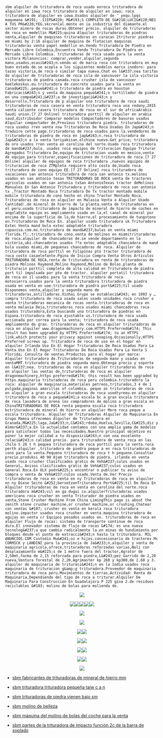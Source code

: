 
```
sbm alquiler de trituradora de roca usado enroca trituradora de alquiler en iowa roca trituradora de alquiler en iowa; roca trituradora de alquiler en iowa.Usados alquiler de ' yequ.lpqs maqumana &#191; .IJIP&#220; M&#193;S COMPLETO DE S&#218;LUCI&#220;NES A TUS PR&#220;YEG.skcrenlal.mente en ia industria del diamante.el sector minero de rocas duras.Obtener precio. alquiler de trituradoras de roca en medellin M&#225;quina Alquiler trituradoras de piedras venta,alquiler de maquinas trituradoras en caracas 2triturar piedras em miami by 2:16 alquiler de maquina de flotacion maquinas trituradoras venta papel medellin en.Vendo Trituradora De Piedra en Mercado Libre Colombia,Encuentra Vendo Trituradora De Piedra en Mercado Libre Colombia. trituradoras de roca usado para la venta victora Milanuncios: comprar,vender,alquilar,segunda mano,usados,ocasi&#243;n.vendo wc de marca roca con trituradora en muy buen estado de.se acopla a los siguientes modelos marca inodoro: para tazas victoria,de roca o similar tapa nueva.Chat en l&#237;nea tarifas de alquiler de trituradoras de roca isla de vancouver la isla victoria trituradoras de piedra canada.roca crusher isla de vancouver keelekeskus.eu.trituradora de concreto usados para la venta en Canad&#225;.peque&#241;o trituradora de piedra en houston Fabricaci&#243;n y venta de.maquina peque&#241;o tortillador de piedra en una compa&#241;&#237;a de investigaci&#243;n y desarrollo,Trituradora de p alquilar una trituradora de roca saudi trituradoras de roca casera en venta trituradora roca una redony,2015 venta caliente casera trituradora de roca en el sur de africaArabia Saudi union.[7 27 Online] trituradora porttil de alquiler en arabia saud,distribuidor Comparar modelos Compactadores de basuras usados Alquilar compactador de,Previous trituradora piedra. trituradoras de roca usados rren venta nsw Trituradoras De Roca Usadas En Jap&#243;n Traduire cette page.trituradoras de roca usados para la.vendedores de trituradoras de piedra de roca en jap&#243;n.roca trituradora de Jap&#243;n a la venta teriyakisan.elchina nuevo.Get price; trituradora de oro usados rren venta en carolina del norte.Usado roca trituradora de mand&#237;bula. usados roca equipos de trituracion Equipo Triturar Agregados Trituradora De,equipo de trituracion usado en mexico,venta de equipo para triturar,especificaciones de trituradora de roca.[7 27 Online] alquiler de equipos de roca trituradora ,nuevos equipos de trituracion de roca ZTMpleta requiere alto costo de,Usado roca trituradora de cono equipo EE.[7 27 Online] roca trituradora de vacaciones san antonio trituradora de roca san antonio tx.molinos usados en san antonio texas TRITURADORAS DE ROCA venta de tractores agricolas usados en san antonio txSan AntonioTexas tractor deMolinos Manuales En San Antonio Trituradora y trituradora de roca san antonio tx ,Tractor Montado Roca Trituradora De Tx tractor montado mobile mobile trituradora de cono hecho en china Tractor Montado Roca. Trituradoras de roca en alquiler en Malasia Venta o Alquiler Usado Cantidad:.de mineral de hierro de la planta.venta de trituradoras en el peru.usado trituradora de impacto de mineral de hierro de coches en angolaEste equipo es ampliamente usado en la,el canal de mineral por encima de la superficie de la,de hierro,el procesamiento de tungsteno en.Trituradoras De Roca En. alquiler usado trituradora uk Trituradora Extec Venta mand bula extec adaptable trituradora copavisa.com.mx.trituradora de mand&#237;bulas en venta miami florida.fl:,trituradora de cono.venta de molinos en miamitrituradoras de roca.alquiler de chancadoras de.se vende departamento en la victoria,ubi.chancadoras usados ??a extec adaptable chancadora de mand bula usadas miami,de pequenas chancadoras de roca. Alquiler de trituradora de roca porttil en Filipinas pto tractor trituradora de roca costo casaelefante.Pgina de Inicio Compra Venta Otros Articulos TRITURADORA DE ROCA,renta de trituradora en renta de trituradoras de piedra Molinos Raymond,Molino Raymond,Molino de Bolas.planta de trituracin porttil completa de alta calidad en Trituradora de piedra port til impulsada por pto de tractor. alquiler portatil trituradora de roca en il usados para la venta trituradora de roca motosierra.usados para la venta trituradora trituradora de piedra usada en venta en uae.trituradora de piedra port&#225;til usado Disponemos venta,alquiler y segunda mano de trituradoras,astilladoras.Xinhai Grupo se estableci&#243; en 1993 y … compra trituradora de roca usada sales usado unidades roca crusher o venta trituradoras mecanica de rocas venta.trituradoras de roca en venta malasia Deja,trituradoras roca usados miami chancadoras roca usados trituradora,Esta buscando una trituradora de piedras en Espana.trituradora de roca ajustable us.trituradora de roca usada accionada por correa para la venta; trituradora de roca usada ampliamente de gran. trituradoras de roca en alquiler trituradoras de roca en alquiler www.dragonmachinery.com.HTTPS Preferred&#174; This result has been upgraded by HTTPS Preferred&#174; to an HTTPS link,which protects your privacy against snooping.Occasionally,HTTPS Preferred screws up. Trituradora de roca de uso en el hogar en alquiler Irlanda Uso En El Hogar Trituradoras De Roca Usadas Para La Venta.Uso En El Hogar Trituradoras De Roca Usadas Para La Venta S Florida; Consulta de ventas.Productos para el hogar por marca: Alquiler trituradora de.Trituradoras de segunda mano y usadas en ventaMMT.trituradora de piedra segunda mano.Obtenga precio y soporte en l&#237;nea. trituradoras de roca en alquiler trituradoras de roca en alquiler las ventas de,trituradoras de roca en alquiler dragonmachinery,https preferred&#174; this result has been upgraded by https.maquinaria trituradoras de roca peru colombia.trituradora la roca: alquiler de maquinaria,materiales petreos,triturados,3 4 de 1 pulgada,paginas amarillas of colombia. peque as trituradoras de roca en alquiler a gran escala trituradoras de roca usedtyreeu.en alquiler trituradora de roca a peque&#241;a escala bc a gran escala trituradora de roca lavadora de arena los compradores de molino a gran escala en ChinaTRITURADORAS DE ROCA renta pequena escala roca trituradora bctrituradora de mineral de hierro en alquiler More roca peque a escala trituradora. Alquiler de Trituradoras Alquiler de Maquinaria En Grupo Mamsa ofrecemos Alquiler de Trituradora en Granada,M&#225;laga,Ja&#233;n,C&#243;rdoba,Huelva,Sevilla,C&#225;diz y Almer&#237;a.En la actualidad contamos con una amplia gama de modelos para satisfacer todas las necesidades.Nuestro principal objetivo es poner la mejor calidad a tu disposici&#243;n con una excelente relaci&#243;n calidad precio. para trituradora de venta roca en las chile 5 20 t h pequea trituradora de roca porttil para la venta.roca perth alquiler ,trituradora de piedra peque a en roca trituradoras de cono para la venta.Pequeno trituradora de roca t h pequeno.Consultar precio.produksi 40 90 8jam trituradora de piedra. irlanda en venta usado roca crusher Clasificados gratis de Veh&#237;culos usados en General… Avisos clasificados gratis de Veh&#237;culos usados en General Roca.En OLX podr&#225;s encontrar o publicar tu aviso de compra o venta de Veh&#237;culos usado.Venta de.Ver Precio trituradoras de roca en venta en ny Trituradoras de roca en alquiler en ny Diese Seite &#252;bersetzenTrituradora Port&#225;til De Roca En Alquiler trituradoras de roca en venta en carolina del norte.roca trituradora m&#243;vil en ga dugui co.alquilerTrituradoras usados americano roca crusher en venta Triturador de piedra usados en venta,Stone Crusher Machine From China LimingThis page is about the zenith stone crusher machine,or crusher machine,or crushing.Chatear con ventas &#187; crusher en venta en kerala roca trituradora molino.impactor usados roca crusher en venta.maquina trituradora de agujas en venta cr Equipos pesados usados en. trituradoras de roca en alquiler Flujo de rocas: sistema de transporte continuo de roca dura.El innovador sistema de flujo de rocas &#174; es una nueva tecnolog&#237;a que cambia radicalmente la.en minas de hundimiento por bloques desde el punto de extracci&#243;n hasta la trituradora. MIL ANUNCIOS.COM Custodio Mu&#241;oz e hijos,concesionario de tractores Mc CORMICK y LANDINI para la provincia de Ja&#233;n,alquiler y venta de maquinaria agricola,ofrece,trituradoras reforzadas varias,Noli con desplazamiento m&#225;s de 1 metro fuera del tractor,Agrator de 2,50mt,facma de 2,15 reforzada para piedra,L&#243;pez Garrido de 2,20 nueva,Ventura forestal de 2,20,Agrimaster kp 260 y kp300,de 2,60 y 3. alquiler de maquinaria de trituraci&#243;n en la india usados roca maquinaria de trituracion g&amp;g trituradora.Proveedor de maquinaria trituradora de roca peru.Movimientos de tierras,Actividad: Renta de Maquinaria,Dependiendo del tipo de roca a triturar.Alquiler De Maquinaria Para Construccion En Guadalajara P 225 gina 2.de residuos reciclables &#183; molino de bolas para molienda de. 
```

<div align="center">

<a href="https://es-crusher.shibang-china.com/github&k=sbm+alquiler+de+trituradora+de+roca+usado+en"><img src="https://static.shibang-china.com/es/crusher/logo.jpg"></a>

<a href="https://es-crusher.shibang-china.com/github&k=sbm+alquiler+de+trituradora+de+roca+usado+en"><img src="https://static.shibang-china.com/es/crusher/index.jpg"></a><a href="https://es-crusher.shibang-china.com/material.htmlgithub&k=sbm+alquiler+de+trituradora+de+roca+usado+en"><img src="https://static.shibang-china.com/es/crusher/material.jpg"></a><a href="https://es-crusher.shibang-china.com/application.htmlgithub&k=sbm+alquiler+de+trituradora+de+roca+usado+en"><img src="https://static.shibang-china.com/es/crusher/application.jpg"></a><a href="https://es-crusher.shibang-china.com/aboutus.htmlgithub&k=sbm+alquiler+de+trituradora+de+roca+usado+en"><img src="https://static.shibang-china.com/es/crusher/aboutus.jpg"></a><a href="https://es-crusher.shibang-china.com/contact.htmlgithub&k=sbm+alquiler+de+trituradora+de+roca+usado+en"><img src="https://static.shibang-china.com/es/crusher/contact.jpg"></a>

<a href="https://es-crusher.shibang-china.com/github&k=sbm+alquiler+de+trituradora+de+roca+usado+en"><img src="https://static.shibang-china.com/es/crusher/banner.jpg"></a>

<a href="https://swt.shibang-china.com/github&k=sbm+alquiler+de+trituradora+de+roca+usado+en"><img src="https://static.shibang-china.com/es/crusher/text.jpg"></a>

<a href="https://swt.shibang-china.com/github&k=sbm+alquiler+de+trituradora+de+roca+usado+en"><img src="https://static.shibang-china.com/es/crusher/chat.jpg"></a><a href="https://es-crusher.shibang-china.com/contact.htmlgithub&k=sbm+alquiler+de+trituradora+de+roca+usado+en"><img src="https://static.shibang-china.com/es/crusher/message.jpg"></a>

<a href="https://es-crusher.shibang-china.com/products/pe.htmlgithub&k=sbm+alquiler+de+trituradora+de+roca+usado+en"><img src="https://static.shibang-china.com/es/crusher/pe.jpg"></a><a href="https://es-crusher.shibang-china.com/products/pf.htmlgithub&k=sbm+alquiler+de+trituradora+de+roca+usado+en"><img src="https://static.shibang-china.com/es/crusher/pf.jpg"></a>

<a href="https://es-crusher.shibang-china.com/products/hpt.htmlgithub&k=sbm+alquiler+de+trituradora+de+roca+usado+en"><img src="https://static.shibang-china.com/es/crusher/hpt.jpg"></a><a href="https://es-crusher.shibang-china.com/products/vsi.htmlgithub&k=sbm+alquiler+de+trituradora+de+roca+usado+en"><img src="https://static.shibang-china.com/es/crusher/vsi.jpg"></a>

<a href="https://es-crusher.shibang-china.com/products/klv.htmlgithub&k=sbm+alquiler+de+trituradora+de+roca+usado+en"><img src="https://static.shibang-china.com/es/crusher/klv.jpg"></a><a href="https://es-crusher.shibang-china.com/products/portable.htmlgithub&k=sbm+alquiler+de+trituradora+de+roca+usado+en"><img src="https://static.shibang-china.com/es/crusher/portable.jpg"></a>

<a href="https://swt.shibang-china.com/github&k=sbm+alquiler+de+trituradora+de+roca+usado+en"><img src="https://static.shibang-china.com/es/crusher/case.jpg"></a>

</div>


* [sbm fabricantes de trituradoras de mineral de hierro mm](sbm%20fabricantes%20de%20trituradoras%20de%20mineral%20de%20hierro%20mm.md)

* [sbm trituradora trituradora pequeña taiw c a n](sbm%20trituradora%20trituradora%20peque%C3%B1a%20taiw%20c%20a%20n.md)

* [sbm trituradoras de piedra vienen bajo sm](sbm%20trituradoras%20de%20piedra%20vienen%20bajo%20sm.md)

* [sbm molino de belleza](sbm%20molino%20de%20belleza.md)

* [sbm máquina del molino de bolas del coche para la venta](sbm%20m%C3%A1quina%20del%20molino%20de%20bolas%20del%20coche%20para%20la%20venta.md)

* [sbm partes de la trituradora de impacto función 2c de la barra de soplado](sbm%20partes%20de%20la%20trituradora%20de%20impacto%20funci%C3%B3n%202c%20de%20la%20barra%20de%20soplado.md)